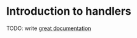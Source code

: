 # Introduction to handlers

TODO: write [great documentation](http://jacobian.org/writing/great-documentation/what-to-write/)
